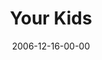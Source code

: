 ---
layout: message
category: message
series: "Home For The Holidays"
title: "Your Kids"
date: 2006-12-16-00-00
message_id: 38
audio: "http://s3.amazonaws.com/crossroads-media/media/legacy/mp3/HFTH_03_Your_Kids_12-17-06_Tome.mp3"
audio-duration: "39:24"
explicit: false
---